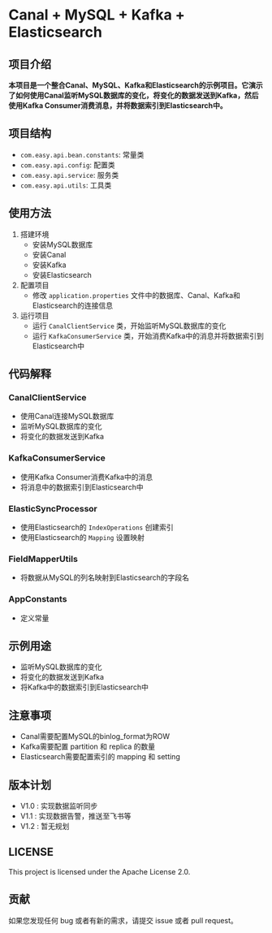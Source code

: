 Canal + MySQL + Kafka + Elasticsearch
=====================================================

项目介绍
-----------

**本项目是一个整合Canal、MySQL、Kafka和Elasticsearch的示例项目。它演示了如何使用Canal监听MySQL数据库的变化，将变化的数据发送到Kafka，然后使用Kafka Consumer消费消息，并将数据索引到Elasticsearch中。**


项目结构
------------

* `com.easy.api.bean.constants`: 常量类
* `com.easy.api.config`: 配置类
* `com.easy.api.service`: 服务类
* `com.easy.api.utils`: 工具类

使用方法
----------

1. 搭建环境
    * 安装MySQL数据库
    * 安装Canal
    * 安装Kafka
    * 安装Elasticsearch
2. 配置项目
    * 修改 `application.properties` 文件中的数据库、Canal、Kafka和Elasticsearch的连接信息
3. 运行项目
    * 运行 `CanalClientService` 类，开始监听MySQL数据库的变化
    * 运行 `KafkaConsumerService` 类，开始消费Kafka中的消息并将数据索引到Elasticsearch中

代码解释
------------

### CanalClientService

* 使用Canal连接MySQL数据库
* 监听MySQL数据库的变化
* 将变化的数据发送到Kafka

### KafkaConsumerService

* 使用Kafka Consumer消费Kafka中的消息
* 将消息中的数据索引到Elasticsearch中

### ElasticSyncProcessor

* 使用Elasticsearch的 `IndexOperations` 创建索引
* 使用Elasticsearch的 `Mapping` 设置映射

### FieldMapperUtils

* 将数据从MySQL的列名映射到Elasticsearch的字段名

### AppConstants

* 定义常量

示例用途
------------

* 监听MySQL数据库的变化
* 将变化的数据发送到Kafka
* 将Kafka中的数据索引到Elasticsearch中

注意事项
----------

* Canal需要配置MySQL的binlog_format为ROW
* Kafka需要配置 partition 和 replica 的数量
* Elasticsearch需要配置索引的 mapping 和 setting


版本计划
----------
* V1.0 : 实现数据监听同步
* V1.1 : 实现数据告警，推送至飞书等
* V1.2 : 暂无规划

LICENSE
-------

This project is licensed under the Apache License 2.0.

贡献
--------

如果您发现任何 bug 或者有新的需求，请提交 issue 或者 pull request。